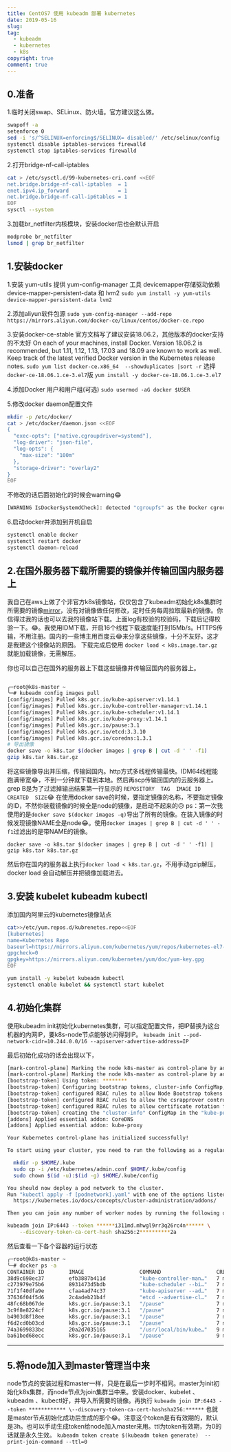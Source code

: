 ```yaml
---
title: CentOS7 使用 kubeadm 部署 kubernetes
date: 2019-05-16
slug:
tag:
  - kubeadm 
  - kubernetes 
  - k8s
copyright: true
comment: true
---
```


## 0.准备

1.临时关闭swap、SELinux、防火墙。官方建议这么做。

```bash
swapoff -a
setenforce 0
sed -i 's/^SELINUX=enforcing$/SELINUX= disabled/' /etc/selinux/config
systemctl disable iptables-services firewalld
systemctl stop iptables-services firewalld
```

2.打开bridge-nf-call-iptables

```bash
cat > /etc/sysctl.d/99-kubernetes-cri.conf <<EOF
net.bridge.bridge-nf-call-iptables  = 1
enet.ipv4.ip_forward                = 1
net.bridge.bridge-nf-call-ip6tables = 1
EOF
sysctl --system
```

3.加载br_netfilter内核模块，安装docker后也会默认开启

```bash
modprobe br_netfilter
lsmod | grep br_netfilter
```

## 1.安装docker

1.安装 yum-utils 提供 yum-config-manager 工具
devicemapper存储驱动依赖 device-mapper-persistent-data 和 lvm2
```sudo yum install -y yum-utils device-mapper-persistent-data lvm2```

2.添加aliyun软件包源
```sudo yum-config-manager --add-repo https://mirrors.aliyun.com/docker-ce/linux/centos/docker-ce.repo```

3.安装docker-ce-stable
官方文档写了建议安装18.06.2，其他版本的docker支持的不太好
On each of your machines, install Docker. Version 18.06.2 is recommended, but 1.11, 1.12, 1.13, 17.03 and 18.09 are known to work as well. Keep track of the latest verified Docker version in the Kubernetes release notes.
```sudo yum list docker-ce.x86_64  --showduplicates |sort -r``` 选择```docker-ce-18.06.1.ce-3.el7```版
```yum install -y docker-ce-18.06.1.ce-3.el7```

4.添加Docker 用户和用户组(可选)
```sudo usermod -aG docker $USER```

5.修改docker daemon配置文件

```bash
mkdir -p /etc/docker/
cat > /etc/docker/daemon.json <<EOF
{
  "exec-opts": ["native.cgroupdriver=systemd"],
  "log-driver": "json-file",
  "log-opts": {
    "max-size": "100m"
  },
  "storage-driver": "overlay2"
}
EOF
```

不修改的话后面初始化的时候会warning😂

```bash
[WARNING IsDockerSystemdCheck]: detected "cgroupfs" as the Docker cgroup driver. The recommended driver is "systemd". Please follow the guide at https://kubernetes.io/docs/setup/cri/
```

6.启动docker并添加到开机自启

```bash
systemctl enable docker
systemctl restart docker
systemctl daemon-reload
```

## 2.在国外服务器下载所需要的镜像并传输回国内服务器上

我自己在aws上做了个非官方k8s镜像站，仅仅包含了kubeadm初始化k8s集群时所需要的镜像[mirror](https://images.k8s.502.li)，没有对镜像做任何修改，定时任务每周拉取最新的镜像。你信得过我的话也可以去我的镜像站下载。上面log有校验的校验码，下载后记得校验一下。😂。我使用IDM下载，开启16个线程下载速度能打到15Mb/s。HTTPS传输，不用注册。国内的一些博主用百度云😂来分享这些镜像，十分不友好。这才是我建这个镜像站的原因。
下载完成后使用 `docker load < k8s.image.tar.gz` 就能加载镜像，无需解压。

你也可以自己在国外的服务器上下载这些镜像并传输回国内的服务器上。

```bash

╭─root@k8s-master ~
╰─# kubeadm config images pull
[config/images] Pulled k8s.gcr.io/kube-apiserver:v1.14.1
[config/images] Pulled k8s.gcr.io/kube-controller-manager:v1.14.1
[config/images] Pulled k8s.gcr.io/kube-scheduler:v1.14.1
[config/images] Pulled k8s.gcr.io/kube-proxy:v1.14.1
[config/images] Pulled k8s.gcr.io/pause:3.1
[config/images] Pulled k8s.gcr.io/etcd:3.3.10
[config/images] Pulled k8s.gcr.io/coredns:1.3.1
# 导出镜像
docker save -o k8s.tar $(docker images | grep B | cut -d ' ' -f1)
gzip k8s.tar k8s.tar.gz
```

将这些镜像导出并压缩，传输回国内。http方式多线程传输最快。IDM64线程能跑满带宽😂，不到一分钟就下载到本地。然后再scp传输回国内的云服务器上。grep B是为了过滤掉输出结果第一行显示的 ```REPOSITORY  TAG  IMAGE ID  CREATED  SIZE```😂
在使用docker save的时候，要指定镜像的名称，不要指定镜像的ID，不然你装载镜像的时候全是node的镜像，是启动不起来的😥
ps：第一次我使用的是```docker save $(docker images -q)```导出了所有的镜像。在装入镜像的时候发现镜像NAME全是node😂。使用```docker images | grep B | cut -d ' ' -f1```过滤出的是带NAME的镜像。

```docker save -o k8s.tar $(docker images | grep B | cut -d ' ' -f1) | gzip k8s.tar k8s.tar.gz```

然后你在国内的服务器上执行`docker load < k8s.tar.gz`，不用手动gzip解压，docker load 会自动解压并把镜像加载进去。

## 3.安装 kubelet kubeadm kubectl

添加国内阿里云的kubernetes镜像站点

```bash
cat>>/etc/yum.repos.d/kubrenetes.repo<<EOF
[kubernetes]
name=Kubernetes Repo
baseurl=https://mirrors.aliyun.com/kubernetes/yum/repos/kubernetes-el7-x86_64/
gpgcheck=0
gpgkey=https://mirrors.aliyun.com/kubernetes/yum/doc/yum-key.gpg
EOF

yum install -y kubelet kubeadm kubectl
systemctl enable kubelet && systemctl start kubelet
```

## 4.初始化集群

使用kubeadm init初始化kubernetes集群，可以指定配置文件，把IP替换为这台机器的内网IP，要k8s-node节点能够访问得到IP。
```kubeadm init --pod-network-cidr=10.244.0.0/16 --apiserver-advertise-address=IP```

最后初始化成功的话会出现以下，

```bash
[mark-control-plane] Marking the node k8s-master as control-plane by adding the label "node-role.kubernetes.io/master=''"
[mark-control-plane] Marking the node k8s-master as control-plane by adding the taints [node-role.kubernetes.io/master:NoSchedule]
[bootstrap-token] Using token: ********
[bootstrap-token] Configuring bootstrap tokens, cluster-info ConfigMap, RBAC Roles
[bootstrap-token] configured RBAC rules to allow Node Bootstrap tokens to post CSRs in order for nodes to get long term certificate credentials
[bootstrap-token] configured RBAC rules to allow the csrapprover controller automatically approve CSRs from a Node Bootstrap Token
[bootstrap-token] configured RBAC rules to allow certificate rotation for all node client certificates in the cluster
[bootstrap-token] creating the "cluster-info" ConfigMap in the "kube-public" namespace
[addons] Applied essential addon: CoreDNS
[addons] Applied essential addon: kube-proxy

Your Kubernetes control-plane has initialized successfully!

To start using your cluster, you need to run the following as a regular user:

  mkdir -p $HOME/.kube
  sudo cp -i /etc/kubernetes/admin.conf $HOME/.kube/config
  sudo chown $(id -u):$(id -g) $HOME/.kube/config

You should now deploy a pod network to the cluster.
Run "kubectl apply -f [podnetwork].yaml" with one of the options listed at:
  https://kubernetes.io/docs/concepts/cluster-administration/addons/

Then you can join any number of worker nodes by running the following on each as root:

kubeadm join IP:6443 --token ******i311md.mhwgl9rr3q26rc4n****** \
    --discovery-token-ca-cert-hash sha256:2**********2a
```

然后查看一下各个容器的运行状态

```bash
╭─root@k8s-master ~
╰─# docker ps -a
CONTAINER ID        IMAGE                  COMMAND                  CREATED             STATUS              PORTS               NAMES
38d9c698ec37        efb3887b411d           "kube-controller-man…"   7 minutes ago       Up 7 minutes                            k8s_kube-controller-manager_kube-controller-manager-k8s-master_kube-system_f423ac50e24b65e6d66fe37e6d721912_0
c273979e75b6        8931473d5bdb           "kube-scheduler --bi…"   7 minutes ago       Up 7 minutes                            k8s_kube-scheduler_kube-scheduler-k8s-master_kube-system_f44110a0ca540009109bfc32a7eb0baa_0
71f1f40dfa9e        cfaa4ad74c37           "kube-apiserver --ad…"   7 minutes ago       Up 7 minutes                            k8s_kube-apiserver_kube-apiserver-k8s-master_kube-system_d57282173a211f69b917251534760047_0
37636f04f5d6        2c4adeb21b4f           "etcd --advertise-cl…"   7 minutes ago       Up 7 minutes                            k8s_etcd_etcd-k8s-master_kube-system_dcd3914b600c5e8e86b2026688cc6dc5_0
48fc68b067de        k8s.gcr.io/pause:3.1   "/pause"                 7 minutes ago       Up 7 minutes                            k8s_POD_kube-scheduler-k8s-master_kube-system_f44110a0ca540009109bfc32a7eb0baa_0
3c9f8e8224cf        k8s.gcr.io/pause:3.1   "/pause"                 7 minutes ago       Up 7 minutes                            k8s_POD_kube-apiserver-k8s-master_kube-system_d57282173a211f69b917251534760047_0
b4903d8f18ee        k8s.gcr.io/pause:3.1   "/pause"                 7 minutes ago       Up 7 minutes                            k8s_POD_kube-controller-manager-k8s-master_kube-system_f423ac50e24b65e6d66fe37e6d721912_0
f6d2cd0b03cd        k8s.gcr.io/pause:3.1   "/pause"                 7 minutes ago       Up 7 minutes                            k8s_POD_etcd-k8s-master_kube-system_dcd3914b600c5e8e86b2026688cc6dc5_0
74a3699833bc        20a2d7035165           "/usr/local/bin/kube…"   9 minutes ago       Up 4 seconds                            k8s_kube-proxy_kube-proxy-g4nd4_kube-system_afc4ba92-7657-11e9-b684-2aabd22d242a_1
ba61bed68ecc        k8s.gcr.io/pause:3.1   "/pause"                 9 minutes ago       Up 9 minutes                            k8s_POD_kube-proxy-g4nd4_kube-system_afc4ba92-7657-11e9-b684-2aabd22d242a_4
```

----

## 5.将node加入到master管理当中来

node节点的安装过程和master一样，只是在最后一步时不相同。master为init初始化k8s集群，而node节点为join集群当中来。安装docker、kubelet 、kubeadm 、kubectl好，并导入所需要的镜像。再执行
```kubeadm join IP:6443 --token ************ \--discovery-token-ca-cert-hashsha256:******```
也就是master节点初始化成功后生成的那个😂。注意这个token是有有效期的，默认是3h。也可以手动生成token给node加入master来用。ttl为token有效期，为0的话就是永久生效。
```kubeadm token create $(kubeadm token generate)  --print-join-command --ttl=0```
